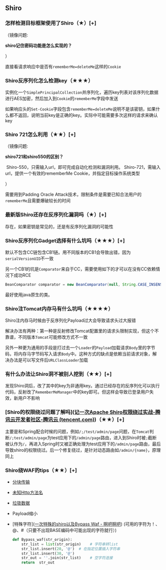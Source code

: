## Shiro

### 怎样检测目标框架使用了Shiro（★）[+]

（镜像问题:

**shiro记住密码功能是怎么实现的？**

）

直接看请求响应中是否有`rememberMe=deleteMe`这样的`Cookie`



### Shiro反序列化怎么检测key（★★★）

实例化一个`SimplePrincipalCollection`并序列化，遍历key列表对该序列化数据进行AES加密，然后加入到`Cookie`的`rememberMe`字段中发送

如果响应头的`Set-Cookie`字段包含`rememberMe=deleteMe`说明不是该密钥，如果什么都不返回，说明当前key是正确的key。实际中可能需要多次这样的请求来确认key



### Shiro 721怎么利用（★★）[+]

（镜像问题:

**shiro721和shiro550的区别？**

​	Shiro-550，只需输入url，即可完成自动化检测和漏洞利用。
​	Shiro-721，需输入url，提供一个有效的rememberMe Cookie，并指定目标操作系统类型

）

需要用到Padding Oracle Attack技术，限制条件是需要已知合法用户的`rememberMe`且需要爆破较长的时间



### 最新版Shiro还存在反序列化漏洞吗（★）[+]

存在，如果密钥是常见的，还是有反序列化漏洞的可能性



### Shiro反序列化Gadget选择有什么坑吗（★★★）[+]

默认不包含CC链包含CB1链。用不同版本的CB1会导致出错，因为`serialVersionUID`不一致

另一个CB1的坑是`Comparator`来自于CC，需要使用如下的才可以在没有CC依赖情况下成功RCE

```java
BeanComparator comparator = new BeanComparator(null, String.CASE_INSENSITIVE_ORDER);
```

最好使用java原生的类。



### Shiro注Tomcat内存马有什么坑吗（★★★★）

Shiro注内存马时候由于反序列化Payload过大会导致请求头过大报错

解决办法有两种：第一种是反射修改Tomcat配置里的请求头限制实现，但这个不靠谱，不同版本`Tomcat`可能修改方式不一致

另外一种更为通用的手段是打过去一个`Loader`的`Payload`加载请求`Body`里的字节码，将内存马字节码写入请求`Body`中。这种方式的缺点是依赖当前请求对象，解决办法是可以写文件后`URLClassLoader`加载



### 有什么办法让Shiro洞不被别人挖到（★★）[+]

发现Shiro洞后，改了其中的key为非通用key。通过已经存在的反序列化可以执行代码，反射改了`RememberMeManager`中的key即可。但这样会导致已登录用户失效，新用户不影响



### [Shiro的权限绕过问题了解吗]([记一次Apache Shiro权限绕过实战-腾讯云开发者社区-腾讯云 (tencent.com)](https://cloud.tencent.com/developer/article/2129876))（★★）[+]

主要是和Spring配合时候的问题，例如`/;/test/admin/page`问题，在`Tomcat`判断`/;test/admin/page`为test应用下的`/admin/page`路由，进入到Shiro时被`;`截断被认作为`/`，再进入Spring时又被正确处理为test应用下的`/admin/page`路由，最后导致shiro的权限绕过。后一个修复绕过，是针对动态路由如`/admin/{name}`，原理同上

### Shiro绕WAF的tips（★★）[+]

- [分块传输](https://github.com/c0ny1/chunked-coding-converter)

- [未知Http方法名](https://gv7.me/articles/2021/shiro-deserialization-bypasses-waf-through-unknown-http-method/)

- [垃圾数据](https://gv7.me/articles/2021/java-deserialize-data-bypass-waf-by-adding-a-lot-of-dirty-data/)

- Payload缩小

- [特殊字符]([一次特殊的shiro以及Bypass Waf - 啊吧啊吧](http://120.79.21.98:8090/archives/shirobypass)) (可用的字符为！、@、#（只要不出现BASE编码中可能出现的字符就行）)

  ```python
  def Bypass_waf(str_origin):
      str_list = list(str_origin)    # 字符串转list
      str_list.insert(20, '@')  # 在指定位置插入字符串
      str_list.insert(30, '@')
      str_out = ''.join(str_list)    # 空字符连接
      return  str_out
  ```

  
